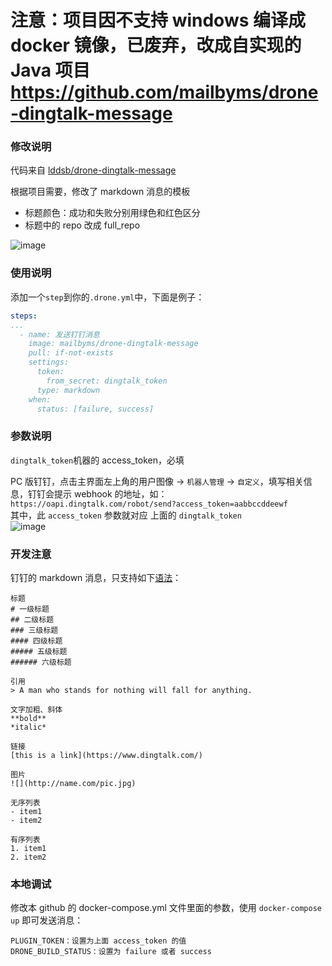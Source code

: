 

# 注意：项目因不支持 windows 编译成 docker 镜像，已废弃，改成自实现的 Java 项目 https://github.com/mailbyms/drone-dingtalk-message

### 修改说明
代码来自 [lddsb/drone-dingtalk-message](https://github.com/lddsb/drone-dingtalk-message) 


根据项目需要，修改了 markdown 消息的模板  
- 标题颜色：成功和失败分别用绿色和红色区分
- 标题中的 repo 改成 full_repo  

![image](https://user-images.githubusercontent.com/16809751/121153678-d891da00-c878-11eb-9494-da584f43d075.png)


### 使用说明
添加一个`step`到你的`.drone.yml`中，下面是例子：

```yaml
steps:
...
  - name: 发送钉钉消息
    image: mailbyms/drone-dingtalk-message
    pull: if-not-exists
    settings:
      token:
        from_secret: dingtalk_token
      type: markdown
    when:
      status: [failure, success]
```

### 参数说明
`dingtalk_token`机器的 access_token，必填

PC 版钉钉，点击主界面左上角的用户图像 -> `机器人管理` -> `自定义`，填写相关信息，钉钉会提示 webhook 的地址，如：`
https://oapi.dingtalk.com/robot/send?access_token=aabbccddeewf`  
其中，此 `access_token` 参数就对应 上面的 `dingtalk_token`  
![image](https://user-images.githubusercontent.com/16809751/121153859-02e39780-c879-11eb-9ae5-ded0ddbd82e5.png)

### 开发注意
钉钉的 markdown 消息，只支持如下[语法](https://developers.dingtalk.com/document/app/develop-enterprise-internal-robots/title-mno-3qd-5f9)：
```
标题
# 一级标题
## 二级标题
### 三级标题
#### 四级标题
##### 五级标题
###### 六级标题
 
引用
> A man who stands for nothing will fall for anything.
 
文字加粗、斜体
**bold**
*italic*
 
链接
[this is a link](https://www.dingtalk.com/)
 
图片
![](http://name.com/pic.jpg)
 
无序列表
- item1
- item2
 
有序列表
1. item1
2. item2
```

### 本地调试
修改本 github 的 docker-compose.yml 文件里面的参数，使用 `docker-compose up` 即可发送消息：  
```
PLUGIN_TOKEN：设置为上面 access_token 的值
DRONE_BUILD_STATUS：设置为 failure 或者 success
```
